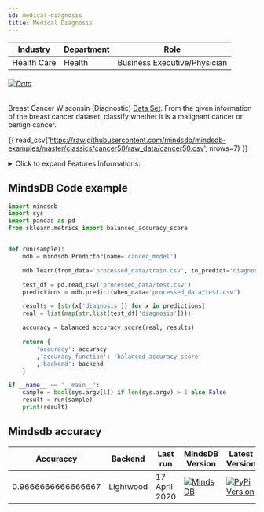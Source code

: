 ```yaml
---
id: medical-diagnosis
title: Medical Diagnosis
---
```


| Industry       | Department | Role               |
|----------------|------------|--------------------|
| Health Care | Health | Business Executive/Physician |

###### [![Data](https://img.shields.io/badge/GET--DATA-BreastCancer-green)](https://github.com/mindsdb/mindsdb-examples/tree/master/classics/cancer50/processed_data)

Breast Cancer Wisconsin (Diagnostic) [Data Set](https://archive.ics.uci.edu/ml/datasets/Breast+Cancer+Wisconsin+%28Diagnostic%29). From the given information of the breast cancer dataset, classify whether it is a malignant cancer or benign cancer.

{{ read_csv('https://raw.githubusercontent.com/mindsdb/mindsdb-examples/master/classics/cancer50/raw_data/cancer50.csv', nrows=7) }}

<details>
  <summary>Click to expand Features Informations:</summary>

```
1. id ID number
2. diagnosis The diagnosis of breast tissues (M = malignant, B = benign)
3. radius_mean mean of distances from center to points on the perimeter
4. texture_means tandard deviation of gray-scale values
5. perimeter_mean mean size of the core tumor
6. area_mean
7. smoothness_mean mean of local variation in radius lengths
8. compactness_mean mean of perimeter^2 / area - 1.0
9. concavity_mean mean of severity of concave portions of the contour
10. concave points_mean mean for number of concave portions of the contour
11. symmetry_mean
12. fractal_dimension_mean mean for "coastline approximation" - 1
13. radius_sestandard error for the mean of distances from center to points on the perimeter
14. texture_sestandard error for standard deviation of gray-scale values
15. perimeter_se
16. area_se
17. smoothness_sestandard error for local variation in radius lengths
18. compactness_sestandard error for perimeter^2 / area - 1.0
19. concavity_sestandard error for severity of concave portions of the contour
concave points_sestandard error for number of concave portions of the contour
20. symmetry_se
21. fractal_dimension_sestandard error for "coastline approximation" - 1
22. radius_worst"worst" or largest mean value for mean of distances from center to points on the perimeter
23. texture_worst"worst" or largest mean value for standard deviation of gray-scale values
24. perimeter_worst
25. area_worst
26. smoothness_worst "worst" or largest mean value for local variation in radius lengths
27. compactness_worst "worst" or largest mean value for perimeter^2 / area - 1.0
28. concavity_worst "worst" or largest mean value for severity of 29. 29. concave portions of the contour
30. concave points_worst "worst" or largest mean value for number of concave portions of the contour
31. symmetry_worst
32. fractal_dimension_worst"worst" or largest mean value for "coastline approximation" - 1
```

</details>

## MindsDB Code example
```python
import mindsdb
import sys
import pandas as pd
from sklearn.metrics import balanced_accuracy_score


def run(sample):
    mdb = mindsdb.Predictor(name='cancer_model')

    mdb.learn(from_data='processed_data/train.csv', to_predict='diagnosis')

    test_df = pd.read_csv('processed_data/test.csv')
    predictions = mdb.predict(when_data='processed_data/test.csv')

    results = [str(x['diagnosis']) for x in predictions]
    real = list(map(str,list(test_df['diagnosis'])))

    accuracy = balanced_accuracy_score(real, results)

    return {
        'accuracy': accuracy
        ,'accuracy_function': 'balanced_accuracy_score'
        ,'backend': backend
    }

if __name__ == '__main__':
    sample = bool(sys.argv[1]) if len(sys.argv) > 1 else False
    result = run(sample)
    print(result)
```

## Mindsdb accuracy


| Accuraccy       | Backend  | Last run | MindsDB Version | Latest Version|
|----------------|-------------------|----------------------|-----------------|--------------|
| 0.9666666666666667 | Lightwood | 17 April 2020 | [![MindsDB](https://img.shields.io/badge/pypi--package-1.16.1-green)](https://pypi.org/project/MindsDB/1.16.1/)|   <a href="https://pypi.org/project/MindsDB/"><img src="https://badge.fury.io/py/MindsDB.svg" alt="PyPi Version"></a>|
